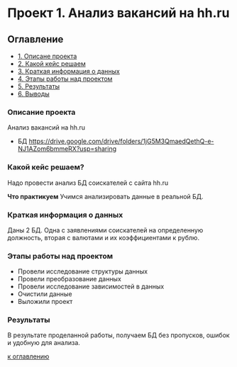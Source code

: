 # Проект 1. Анализ вакансий на hh.ru

## Оглавление

* [1. Описане проекта](https://github.com/Vladislav-Pashkov/sf-data-science/blob/main/project%201/README.md#Описание-проекта)
* [2. Какой кейс решаем](https://github.com/Vladislav-Pashkov/sf-data-science/blob/main/project%201/README.md#Какой-кейс-решаем)
* [3. Краткая информация о данных](https://github.com/Vladislav-Pashkov/sf-data-science/blob/main/project%201/README.md#Краткая-информация-о-данных)
* [4. Этапы работы над проектом](https://github.com/Vladislav-Pashkov/sf-data-science/blob/main/project%201/README.md#Этапы-работы-над-проектом)
* [5. Результаты](https://github.com/Vladislav-Pashkov/sf-data-science/blob/main/project%201/README.md#Результаты)
* [6. Выводы](https://github.com/Vladislav-Pashkov/sf-data-science/tree/main/project%201/README.md#Выводы)

### Описание проекта
Анализ вакансий на hh.ru 
- БД https://drive.google.com/drive/folders/1jG5M3QmaedQethQ-e-NJ1AZom6bmmeRX?usp=sharing

### Какой кейс решаем?
Надо провести анализ БД соискателей с сайта hh.ru

**Что практикуем**
Учимся анализировать данные в реальной БД.

### Краткая информация о данных
Даны 2 БД. Одна с заявлениями соискателей на определенную должность, вторая с валютами и их коэффициентами к рублю.

### Этапы работы над проектом
- Провели исследование структуры данных
- Провели преобразование данных
- Провели исследование зависимостей в данных
- Очистили данные
- Выложили проект

### Результаты
В результате проделанной работы, получаем БД без пропусков, ошибок и удобную для анализа.

[к оглавлению](https://github.com/Vladislav-Pashkov/sf-data-science/tree/main/project%201/README.md#Оглавление)
